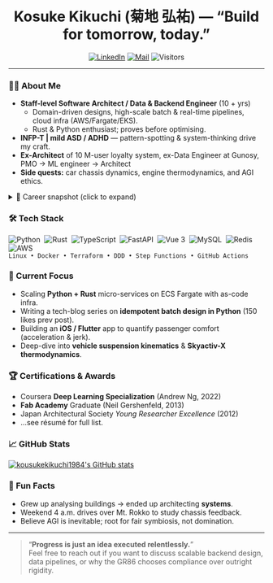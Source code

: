 <!-- ⭐️ If you like this README template, feel free to use/modify it. -->

<h1 align="center">Kosuke Kikuchi (菊地 弘祐) — “Build for tomorrow, today.”</h1>

<p align="center">
  <a href="https://www.linkedin.com/in/your-id"><img alt="LinkedIn" src="https://img.shields.io/badge/LinkedIn-0A66C2?style=for-the-badge&logo=linkedin&logoColor=white"></a>
  <a href="mailto:your.name@example.com"><img alt="Mail" src="https://img.shields.io/badge/Email-D14836?style=for-the-badge&logo=gmail&logoColor=white"></a>
  <img alt="Visitors" src="https://visitor-badge.laobi.icu/badge?page_id=your-id.your-id">
</p>

---

### 🧑‍💻 About Me
- **Staff-level Software Architect / Data & Backend Engineer** (10 + yrs)  
  - Domain-driven designs, high-scale batch & real-time pipelines, cloud infra (AWS/Fargate/EKS).  
  - Rust & Python enthusiast; proves before optimising.  
- **INFP-T | mild ASD / ADHD** — pattern-spotting & system-thinking drive my craft.  
- **Ex-Architect** of 10 M-user loyalty system, ex-Data Engineer at Gunosy, PMO → ML engineer → Architect
- **Side quests:** car chassis dynamics, engine thermodynamics, and AGI ethics.

<details>
<summary>📜 Career snapshot (click to expand)</summary>

| Period | Company / Role | Highlights |
| ------ | -------------- | ---------- |
| 2021 – Now | **YUZURIHA**<br/>Staff Engineer / Tech Lead | - Led rewrite of nationwide sports-retail **loyalty platform (10 M users)**. <br/>- Sharding strategy, Step-Functions-driven idempotent batch, 10 min deploys. |
| 2019 – 2020 | **Gunosy** / Data Engineer | - Company-wide DWH & KPI dashboards; 60 h → ≦ 60 h revenue certainty. |
| 2017 – 2019 | **PERSOL CAREER** / ML Engineer | - Skill-normalisation (Poincaré embedding), candidate-ranking models. |
| 2016 – 2017 | **IPONWEB Japan** / PMO → ML Engineer | - DSP roadmap & CPA ▼ 90 %, conversions × 4 via Multi-Armed Bandit. |
| 2014 – 2016 | **Spotlight** / Full-stack & Analytics Lead | - “Rakuten Check” iOS refactor; invoice batch 20 min → 10 s. |
| … | See résumé for full list → [`/resume`](./resume) |
</details>

### 🛠 Tech Stack
![Python](https://img.shields.io/badge/Python-3776AB?logo=python&logoColor=white)&nbsp;
![Rust](https://img.shields.io/badge/Rust-000000?logo=rust)&nbsp;
![TypeScript](https://img.shields.io/badge/TypeScript-3178C6?logo=typescript&logoColor=white)&nbsp;
![FastAPI](https://img.shields.io/badge/FastAPI-009688?logo=fastapi&logoColor=white)&nbsp;
![Vue 3](https://img.shields.io/badge/Vue-35495E?logo=vue.js&logoColor=4FC08D)&nbsp;
![MySQL](https://img.shields.io/badge/MySQL-4479A1?logo=mysql&logoColor=white)&nbsp;
![Redis](https://img.shields.io/badge/Redis-DC382D?logo=redis&logoColor=white)&nbsp;
![AWS](https://img.shields.io/badge/AWS-232F3E?logo=amazon-aws)&nbsp;  
`Linux • Docker • Terraform • DDD • Step Functions • GitHub Actions`

### 🚀 Current Focus
- Scaling **Python + Rust** micro-services on ECS Fargate with as-code infra.  
- Writing a tech-blog series on **idempotent batch design in Python** (150 likes prev post).  
- Building an **iOS / Flutter** app to quantify passenger comfort (acceleration & jerk).  
- Deep-dive into **vehicle suspension kinematics** & **Skyactiv-X thermodynamics**.

### 🏆 Certifications & Awards
- Coursera **Deep Learning Specialization** (Andrew Ng, 2022)  
- **Fab Academy** Graduate (Neil Gershenfeld, 2013)  
- Japan Architectural Society *Young Researcher Excellence* (2012)  
- …see résumé for full list.

### 📈 GitHub Stats
<!-- Optional: enable in your profile settings first -->
[![kousukekikuchi1984's GitHub stats](https://github-readme-stats.vercel.app/api?username=kousukekikuchi1984&show_icons=true&include_all_commits=true&count_private=true&hide_rank=true&cache_seconds=86400&theme=transparent)](https://github.com/anuraghazra/github-readme-stats)

### 💬 Fun Facts
- Grew up analysing buildings → ended up architecting **systems**.  
- Weekend 4 a.m. drives over Mt. Rokko to study chassis feedback.  
- Believe AGI is inevitable; root for fair symbiosis, not domination.

---

> “**Progress is just an idea executed relentlessly.**”  
> Feel free to reach out if you want to discuss scalable backend design, data pipelines, or why the GR86 chooses compliance over outright rigidity.
